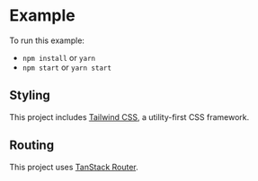 # Example

To run this example:

- `npm install` or `yarn`
- `npm start` or `yarn start`

## Styling

This project includes [Tailwind CSS](https://tailwindcss.com/), a utility-first CSS framework.

## Routing

This project uses [TanStack Router](https://tanstack.com/router).
